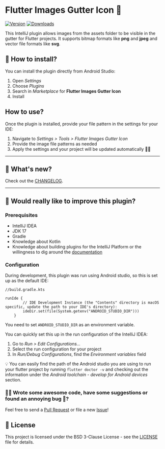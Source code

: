 # Flutter Images Gutter Icon 🎨

[![Version](https://img.shields.io/jetbrains/plugin/v/25155.svg)](https://plugins.jetbrains.com/plugin/25155)
[![Downloads](https://img.shields.io/jetbrains/plugin/d/25155.svg)](https://plugins.jetbrains.com/plugin/25155)

<!-- Plugin description -->
This IntelliJ plugin allows images from the assets folder to be visible in the gutter for Flutter projects.
It supports bitmap formats like **png** and **jpeg** and vector file formats like **svg**.
<!-- Plugin description end -->

## 🚀 How to install?

You can install the plugin directly from Android Studio:
1. Open _Settings_
2. Choose _Plugins_
3. Search in _Marketplace_ for **Flutter Images Gutter Icon**
4. Install

## How to use?

Once the plugin is installed, provide your file pattern in the settings for your IDE:
1. Navigate to _Settings > Tools > Flutter Images Gutter Icon_
2. Provide the image file patterns as needed
3. Apply the settings and your project will be updated automatically 💃🏾

***



## 📜 What's new?

Check out the [CHANGELOG](CHANGELOG.md).



***

## 🌟 Would really like to improve this plugin?

### Prerequisites
- IntelliJ IDEA
- JDK 17
- Gradle
- Knowledge about Kotlin
- Knowledge about building plugins for the IntelliJ Platform or the willingness to dig around the [documentation](https://plugins.jetbrains.com/docs/intellij/creating-plugin-project.html)
  
### Configuration
During development, this plugin was run using Android studio, so this is set up as the default IDE:
```
//build.gradle.kts

runIde {
        // IDE Development Instance (the "Contents" directory is macOS specific, update the path to your IDE's directory):
        ideDir.set(file(System.getenv("ANDROID_STUDIO_DIR")))
    }
```
You need to set `ANDROID_STUDIO_DIR` as an environment variable.

You can quickly set this up in the run configuration of the IntelliJ IDEA:

1. Go to _Run > Edit Configurations..._
2. Select the run configuration for your project
3. In _Run/Debug Configurations_, find the _Environment variables_ field

💡 You can easily find the path of the Android studio you are using to run your flutter project by running `flutter doctor -v`
and checking out the information under the _Android toolchain - develop for Android devices_ section.

### 🙌🏾 Wrote some awesome code, have some suggestions or found an annoying bug 🐛?

Feel free to send a [Pull Request](https://github.com/alajemba-vik/IntelliJ-Flutter-Gutter-Image-Viewer/pulls) or file a new [Issue](https://github.com/alajemba-vik/IntelliJ-Flutter-Gutter-Image-Viewer/issues)!

## 📃 License
This project is licensed under the BSD 3-Clause License - see the [LICENSE](LICENSE) file for details.
